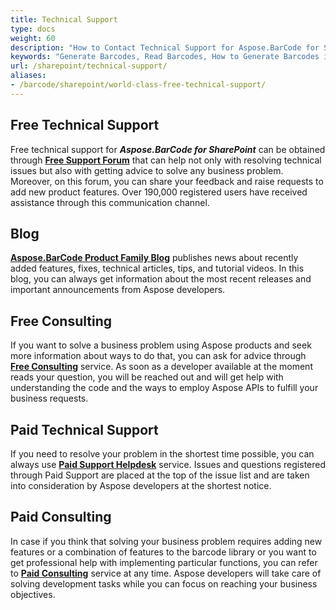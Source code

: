 ```yaml
---
title: Technical Support
type: docs
weight: 60
description: "How to Contact Technical Support for Aspose.BarCode for SharePoint"
keywords: "Generate Barcodes, Read Barcodes, How to Generate Barcodes in SharePoint, Technical Support for Aspose.BarCode, Aspose.Barcode Forum, Barcode in sharepoint"
url: /sharepoint/technical-support/
aliases:
- /barcode/sharepoint/world-class-free-technical-support/
---
```

## **Free Technical Support**
Free technical support for ***Aspose.BarCode for SharePoint*** can be obtained through [**Free Support Forum**](https://forum.aspose.com/c/barcode/13) that can help not only with resolving technical issues but also with getting advice to solve any business problem. Moreover, on this forum, you can share your feedback and raise requests to add new product features. Over 190,000 registered users have received assistance through this communication channel.

## **Blog**
[**Aspose.BarCode Product Family Blog**](https://blog.aspose.com/category/barcode/) publishes news about recently added features, fixes, technical articles, tips, and tutorial videos. In this blog, you can always get information about the most recent releases and important announcements from Aspose developers.

## **Free Consulting**
If you want to solve a business problem using Aspose products and seek more information about ways to do that, you can ask for advice through [**Free Consulting**](https://aspose-free-consulting.github.io/) service. As soon as a developer available at the moment reads your question, you will be reached out and will get help with understanding the code and the ways to employ Aspose APIs to fulfill your business requests.

## **Paid Technical Support**
If you need to resolve your problem in the shortest time possible, you can always use [**Paid Support Helpdesk**](https://helpdesk.aspose.com/) service. Issues and questions registered through Paid Support are placed at the top of the issue list and are taken into consideration by Aspose developers at the shortest notice.

## **Paid Consulting**
In case if you think that solving your business problem requires adding new features or a combination of features to the barcode library or you want to get professional help with implementing particular functions, you can refer to [**Paid Consulting**](https://consulting.aspose.com/) service at any time. Aspose developers will take care of solving development tasks while you can focus on reaching your business objectives.



